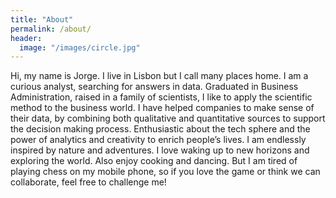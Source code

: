 ```yaml
---
title: "About"
permalink: /about/
header:
  image: "/images/circle.jpg"
---
```


Hi, my name is Jorge. I live in Lisbon but I call many places home. I am a curious analyst, searching for answers in data.
Graduated in Business Administration, raised in a family of scientists, I like to apply the scientific method to the business world. I have helped companies to make sense of their data, by combining both qualitative and quantitative sources to support the decision making process.
Enthusiastic about the tech sphere and the power of analytics and creativity to enrich people’s lives. I am endlessly inspired by nature and adventures. I love waking up to new horizons and exploring the world. Also enjoy cooking and dancing. But I am tired of playing chess on my mobile phone, so if you love the game or think we can collaborate, feel free to challenge me!

<img src="{{ site.url }}{{ site.baseurl }}/images/viet.jpg" alt="">
